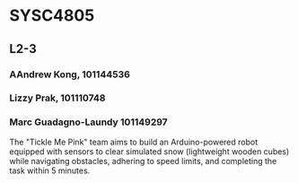 # SYSC4805
## L2-3
### AAndrew Kong, 101144536
### Lizzy Prak, 101110748
### Marc Guadagno-Laundy 101149297

The "Tickle Me Pink" team aims to build an Arduino-powered robot equipped with sensors to clear simulated snow (lightweight wooden cubes) while navigating obstacles, adhering to speed limits, and completing the task within 5 minutes.
